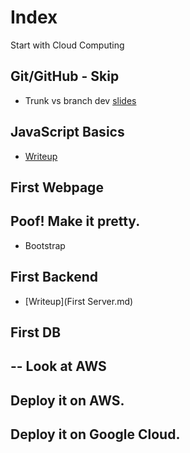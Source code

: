 # Index

Start with Cloud Computing 
## Git/GitHub - Skip
* Trunk vs branch dev [slides](https://livealbany-my.sharepoint.com/:p:/g/personal/nchaudhari_albany_edu/EZrRa4jJk0dEqXh9sJ49U2gB2V-kmY3YIpg8VUhS5juZJA?e=b0F6lM)

## JavaScript Basics
* [Writeup](./JS_Basics.md)

## First Webpage 
## Poof! Make it pretty.
* Bootstrap

## First Backend
* [Writeup](First Server.md)

## First DB
## -- Look at AWS
## Deploy it on AWS.
## Deploy it on Google Cloud.

